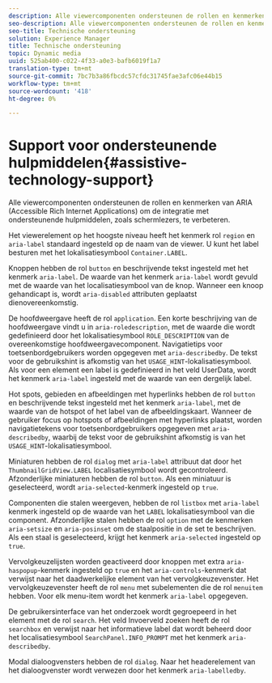 ```yaml
---
description: Alle viewercomponenten ondersteunen de rollen en kenmerken van ARIA (Accessible Rich Internet Applications) om de integratie met ondersteunende hulpmiddelen, zoals schermlezers, te verbeteren.
seo-description: Alle viewercomponenten ondersteunen de rollen en kenmerken van ARIA (Accessible Rich Internet Applications) om de integratie met ondersteunende hulpmiddelen, zoals schermlezers, te verbeteren.
seo-title: Technische ondersteuning
solution: Experience Manager
title: Technische ondersteuning
topic: Dynamic media
uuid: 525ab400-c022-4f33-a0e3-bafb6019f1a7
translation-type: tm+mt
source-git-commit: 7bc7b3a86fbcdc57cfdc31745fae3afc06e44b15
workflow-type: tm+mt
source-wordcount: '418'
ht-degree: 0%

---
```



# Support voor ondersteunende hulpmiddelen{#assistive-technology-support}

Alle viewercomponenten ondersteunen de rollen en kenmerken van ARIA (Accessible Rich Internet Applications) om de integratie met ondersteunende hulpmiddelen, zoals schermlezers, te verbeteren.

Het viewerelement op het hoogste niveau heeft het kenmerk rol `region` en `aria-label` standaard ingesteld op de naam van de viewer. U kunt het label besturen met het lokalisatiesymbool `Container.LABEL`.

Knoppen hebben de rol `button` en beschrijvende tekst ingesteld met het kenmerk `aria-label`. De waarde van het kenmerk `aria-label` wordt gevuld met de waarde van het localisatiesymbool van de knop. Wanneer een knoop gehandicapt is, wordt `aria-disabled` attributen geplaatst dienovereenkomstig.

De hoofdweergave heeft de rol `application`. Een korte beschrijving van de hoofdweergave vindt u in `aria-roledescription`, met de waarde die wordt gedefinieerd door het lokalisatiesymbool `ROLE_DESCRIPTION` van de overeenkomstige hoofdweergavecomponent. Navigatietips voor toetsenbordgebruikers worden opgegeven met `aria-describedby`. De tekst voor de gebruikshint is afkomstig van het `USAGE_HINT`-lokalisatiesymbool. Als voor een element een label is gedefinieerd in het veld UserData, wordt het kenmerk `aria-label` ingesteld met de waarde van een dergelijk label.

Hot spots, gebieden en afbeeldingen met hyperlinks hebben de rol `button` en beschrijvende tekst ingesteld met het kenmerk `aria-label`, met de waarde van de hotspot of het label van de afbeeldingskaart. Wanneer de gebruiker focus op hotspots of afbeeldingen met hyperlinks plaatst, worden navigatietekens voor toetsenbordgebruikers opgegeven met `aria-describedby`, waarbij de tekst voor de gebruikshint afkomstig is van het `USAGE_HINT`-lokalisatiesymbool.

Miniaturen hebben de rol `dialog` met `aria-label` attribuut dat door het `ThumbnailGridView.LABEL` localisatiesymbool wordt gecontroleerd. Afzonderlijke miniaturen hebben de rol `button`. Als een miniatuur is geselecteerd, wordt `aria-selected`-kenmerk ingesteld op `true`.

Componenten die stalen weergeven, hebben de rol `listbox` met `aria-label` kenmerk ingesteld op de waarde van het `LABEL` lokalisatiesymbool van die component. Afzonderlijke stalen hebben de rol `option` met de kenmerken `aria-setsize` en `aria-posinset` om de staalpositie in de set te beschrijven. Als een staal is geselecteerd, krijgt het kenmerk `aria-selected` ingesteld op `true`.

Vervolgkeuzelijsten worden geactiveerd door knoppen met extra `aria-haspopup`-kenmerk ingesteld op `true` en het `aria-controls`-kenmerk dat verwijst naar het daadwerkelijke element van het vervolgkeuzevenster. Het vervolgkeuzevenster heeft de rol `menu` met subelementen die de rol `menuitem` hebben. Voor elk menu-item wordt het kenmerk `aria-label` opgegeven.

De gebruikersinterface van het onderzoek wordt gegroepeerd in het element met de rol `search`. Het veld Invoerveld zoeken heeft de rol `searchbox` en verwijst naar het informatieve label dat wordt beheerd door het localisatiesymbool `SearchPanel.INFO_PROMPT` met het kenmerk `aria-describedby`.

Modal dialoogvensters hebben de rol `dialog`. Naar het headerelement van het dialoogvenster wordt verwezen door het kenmerk `aria-labelledby`.
